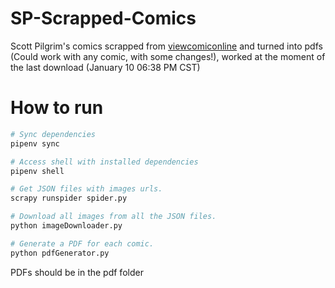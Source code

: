 # SP-Scrapped-Comics

Scott Pilgrim's comics scrapped from [viewcomiconline](https://viewcomiconline.com/) and turned into pdfs (Could work with any comic, with some changes!), worked at the moment of the last download (January 10 06:38 PM CST)

# How to run

```bash
# Sync dependencies
pipenv sync

# Access shell with installed dependencies
pipenv shell

# Get JSON files with images urls.
scrapy runspider spider.py

# Download all images from all the JSON files.
python imageDownloader.py

# Generate a PDF for each comic.
python pdfGenerator.py
```

PDFs should be in the pdf folder
